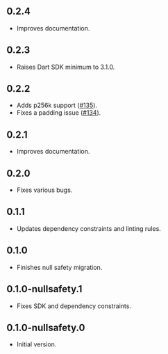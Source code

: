 ## 0.2.4
* Improves documentation.

## 0.2.3
* Raises Dart SDK minimum to 3.1.0.

## 0.2.2

* Adds p256k support ([#135](https://github.com/dint-dev/cryptography/pull/135)).
* Fixes a padding issue ([#134](https://github.com/dint-dev/cryptography/pull/134)).

## 0.2.1

* Improves documentation.

## 0.2.0

* Fixes various bugs.

## 0.1.1

* Updates dependency constraints and linting rules.

## 0.1.0

* Finishes null safety migration.

## 0.1.0-nullsafety.1

* Fixes SDK and dependency constraints.

## 0.1.0-nullsafety.0

  * Initial version.